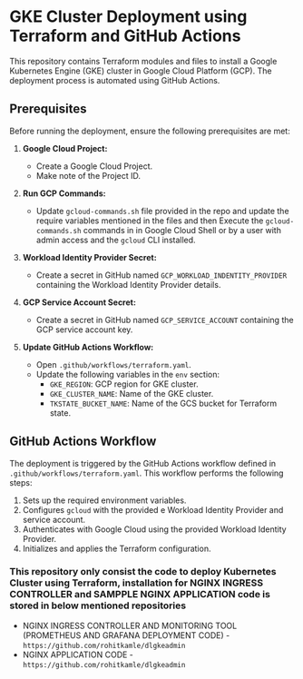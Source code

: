 # GKE Cluster Deployment using Terraform and GitHub Actions

This repository contains Terraform modules and files to install a Google Kubernetes Engine (GKE) cluster in Google Cloud Platform (GCP). The deployment process is automated using GitHub Actions.

## Prerequisites

Before running the deployment, ensure the following prerequisites are met:

1. **Google Cloud Project:**
   - Create a Google Cloud Project.
   - Make note of the Project ID.


2. **Run GCP Commands:**
   - Update `gcloud-commands.sh` file provided in the repo and update the require variables mentioned in the files and then Execute the `gcloud-commands.sh` commands in  in Google Cloud Shell or by a user with admin access and the `gcloud` CLI installed.


3. **Workload Identity Provider Secret:**
   - Create a secret in GitHub named `GCP_WORKLOAD_INDENTITY_PROVIDER` containing the Workload Identity Provider details.

4. **GCP Service Account Secret:**
   - Create a secret in GitHub named `GCP_SERVICE_ACCOUNT` containing the GCP service account key.

5. **Update GitHub Actions Workflow:**
   - Open `.github/workflows/terraform.yaml`.
   - Update the following variables in the `env` section:
     - `GKE_REGION`: GCP region for GKE cluster.
     - `GKE_CLUSTER_NAME`: Name of the GKE cluster.
     - `TKSTATE_BUCKET_NAME`: Name of the GCS bucket for Terraform state.

## GitHub Actions Workflow
The deployment is triggered by the GitHub Actions workflow defined in `.github/workflows/terraform.yaml`. This workflow performs the following steps:

1. Sets up the required environment variables.
2. Configures `gcloud` with the provided e Workload Identity Provider and service account.
3. Authenticates with Google Cloud using the provided Workload Identity Provider.
4. Initializes and applies the Terraform configuration.


### This repository only consist the code to deploy Kubernetes Cluster using Terraform, installation for NGINX INGRESS CONTROLLER and SAMPPLE NGINX APPLICATION code is stored in below mentioned repositories

- NGINX INGRESS CONTROLLER AND MONITORING TOOL (PROMETHEUS AND GRAFANA DEPLOYMENT CODE) - `https://github.com/rohitkamle/dlgkeadmin` 
- NGINX APPLICATION CODE - `https://github.com/rohitkamle/dlgkeadmin` 